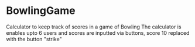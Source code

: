 # BowlingGame
Calculator to keep track of scores in a game of Bowling 
The calculator is enables upto 6 users and scores are inputted via buttons, score 10 replaced
with the button "strike"

